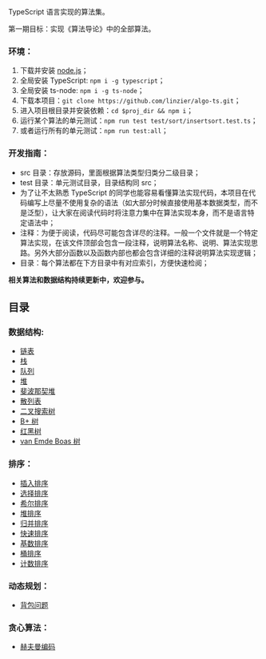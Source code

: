 TypeScript 语言实现的算法集。

第一期目标：实现《算法导论》中的全部算法。

### 环境：
1. 下载并安装 [node.js](https://nodejs.org/en/download/)；
2. 全局安装 TypeScript: `npm i -g typescript`；
3. 全局安装 ts-node: `npm i -g ts-node`；
4. 下载本项目：`git clone https://github.com/linzier/algo-ts.git`；
5. 进入项目根目录并安装依赖：`cd $proj_dir && npm i`；
6. 运行某个算法的单元测试：`npm run test test/sort/insertsort.test.ts`；
7. 或者运行所有的单元测试：`npm run test:all`；

### 开发指南：
- src 目录：存放源码，里面根据算法类型归类分二级目录；
- test 目录：单元测试目录，目录结构同 src；
- 为了让不太熟悉 TypeScript 的同学也能容易看懂算法实现代码，本项目在代码编写上尽量不使用复杂的语法（如大部分时候直接使用基本数据类型，而不是泛型），让大家在阅读代码时将注意力集中在算法实现本身，而不是语言特定语法中；
- 注释：为便于阅读，代码尽可能包含详尽的注释。一般一个文件就是一个特定算法实现，在该文件顶部会包含一段注释，说明算法名称、说明、算法实现思路。另外大部分函数以及函数内部也都会包含详细的注释说明算法实现逻辑；
- 目录：每个算法都在下方目录中有对应索引，方便快速检阅；

**相关算法和数据结构持续更新中，欢迎参与。**

目录
------

### 数据结构:
- [链表](./src/data-structure/link.ts)
- [栈](./src/data-structure/stack.ts)
- [队列](./src/data-structure/queue.ts)
- [堆](./src/data-structure/heap.ts)
- [斐波那契堆](./src/data-structure/fibonacci-heap.ts)
- [散列表](./src/data-structure/hashtable.ts)
- [二叉搜索树](./src/data-structure/bsearch-tree.ts)
- [B+ 树](./src/data-structure/bplus-tree.ts)
- [红黑树](./src/data-structure/red-black-tree.ts)
- [van Emde Boas 树](./src/data-structure/van-emde-boas-tree.ts)
  
### 排序：
- [插入排序](./src/sort/insertsort.ts)
- [选择排序](./src/sort/selectsort.ts)
- [希尔排序](./src/sort/shellsort.ts)
- [堆排序](./src/sort/heapsort.ts)
- [归并排序](./src/sort/mergesort.ts)
- [快速排序](./src/sort/quicksort.ts)
- [基数排序](./src/sort/basesort.ts)
- [桶排序](./src/sort/bucketsort.ts)
- [计数排序](./src/sort/countsort.ts)

### 动态规划：
- [背包问题](./src/dp/knapsack.ts)

### 贪心算法：
- [赫夫曼编码](./src/greedy/huffmancode.ts)
